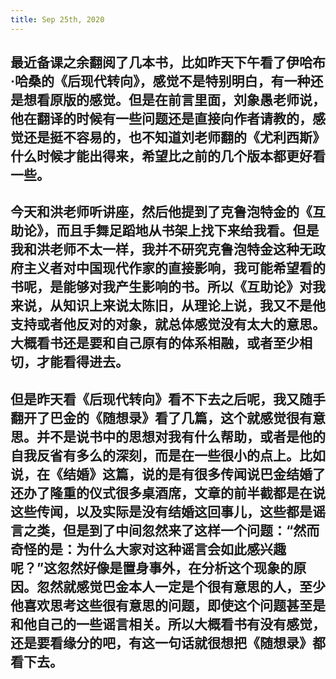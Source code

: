 ```yaml
---
title: Sep 25th, 2020
---
```


## 最近备课之余翻阅了几本书，比如昨天下午看了伊哈布·哈桑的《后现代转向》，感觉不是特别明白，有一种还是想看原版的感觉。但是在前言里面，刘象愚老师说，他在翻译的时候有一些问题还是直接向作者请教的，感觉还是挺不容易的，也不知道刘老师翻的《尤利西斯》什么时候才能出得来，希望比之前的几个版本都更好看一些。
## 今天和洪老师听讲座，然后他提到了克鲁泡特金的《互助论》，而且手舞足蹈地从书架上找下来给我看。但是我和洪老师不太一样，我并不研究克鲁泡特金这种无政府主义者对中国现代作家的直接影响，我可能希望看的书呢，是能够对我产生影响的书。所以《互助论》对我来说，从知识上来说太陈旧，从理论上说，我又不是他支持或者他反对的对象，就总体感觉没有太大的意思。大概看书还是要和自己原有的体系相融，或者至少相切，才能看得进去。
## 但是昨天看《后现代转向》看不下去之后呢，我又随手翻开了巴金的《随想录》看了几篇，这个就感觉很有意思。并不是说书中的思想对我有什么帮助，或者是他的自我反省有多么的深刻，而是在一些很小的点上。比如说，在《结婚》这篇，说的是有很多传闻说巴金结婚了还办了隆重的仪式很多桌酒席，文章的前半截都是在说这些传闻，以及实际是没有结婚这回事儿，这些都是谣言之类，但是到了中间忽然来了这样一个问题：“然而奇怪的是：为什么大家对这种谣言会如此感兴趣呢？”这忽然好像是置身事外，在分析这个现象的原因。忽然就感觉巴金本人一定是个很有意思的人，至少他喜欢思考这些很有意思的问题，即使这个问题甚至是和他自己的一些谣言相关。所以大概看书有没有感觉，还是要看缘分的吧，有这一句话就很想把《随想录》都看下去。
